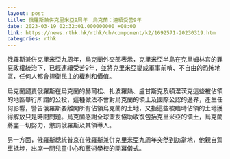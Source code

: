 ```yaml
---
layout: post
title: 俄羅斯兼併克里米亞9周年　烏克蘭：連續受苦9年
date: 2023-03-19 02:32:01.000000000 +08:00
link: https://news.rthk.hk/rthk/ch/component/k2/1692571-20230319.htm
categories: rthk
---
```


俄羅斯兼併克里米亞九周年，烏克蘭外交部表示，克里米亞半島在克里姆林宮的罪惡政權統治下，已經連續受苦9年，並將克里米亞變成軍事前哨、不自由的恐怖地區，任何人都會捍衛民主的權利和價值。

烏克蘭譴責俄羅斯在烏克蘭的赫爾松、扎波羅熱、盧甘斯克及頓涅茨克這些被佔領的地區舉行所謂的公投，這種做法不會對烏克蘭的領土及國際公認的邊界，產生任何影響，警告俄羅斯要離開所有佔領烏克蘭的土地，又指這些被臨時佔領的土地獲得解放只是時間問題。烏克蘭感謝全球盟友協助收復包括克里米亞的領土，烏克蘭將盡一切努力，懲罰俄羅斯及其領導人。

另一方面，俄羅斯總統普京在俄羅斯兼併克里米亞九周年突然到訪當地，他親自駕車抵埗，出席一間兒童中心和藝術學校的開幕儀式。
